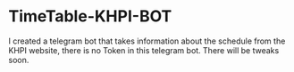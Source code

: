 # TimeTable-KHPI-BOT
I created a telegram bot that takes information about the schedule from the KHPI website, there is no Token in this telegram bot. There will be tweaks soon.
